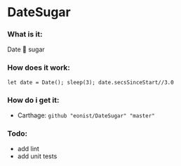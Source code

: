 # DateSugar

### What is it:
Date 🔸 sugar

### How does it work:
`let date = Date(); sleep(3); date.secsSinceStart//3.0`

### How do i get it:
- Carthage: `github "eonist/DateSugar" "master"` 

### Todo:
- add lint
- add unit tests
